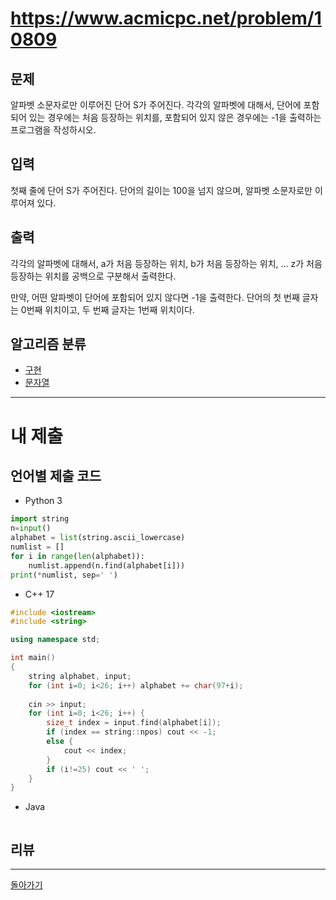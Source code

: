 # https://www.acmicpc.net/problem/10809

## 문제

알파벳 소문자로만 이루어진 단어 S가 주어진다. 각각의 알파벳에 대해서, 단어에 포함되어 있는 경우에는 처음 등장하는 위치를, 포함되어 있지 않은 경우에는 -1을 출력하는 프로그램을 작성하시오.

## 입력

첫째 줄에 단어 S가 주어진다. 단어의 길이는 100을 넘지 않으며, 알파벳 소문자로만 이루어져 있다.

## 출력

각각의 알파벳에 대해서, a가 처음 등장하는 위치, b가 처음 등장하는 위치, ... z가 처음 등장하는 위치를 공백으로 구분해서 출력한다.

만약, 어떤 알파벳이 단어에 포함되어 있지 않다면 -1을 출력한다. 단어의 첫 번째 글자는 0번째 위치이고, 두 번째 글자는 1번째 위치이다.

## 알고리즘 분류

- [구현](https://www.acmicpc.net/problem/tag/102)
- [문자열](https://www.acmicpc.net/problem/tag/158)

---
# 내 제출

## 언어별 제출 코드

- Python 3
``` python
import string
n=input()
alphabet = list(string.ascii_lowercase)
numlist = []
for i in range(len(alphabet)):
    numlist.append(n.find(alphabet[i]))
print(*numlist, sep=' ')
```

- C++ 17
``` c++
#include <iostream>
#include <string>

using namespace std;

int main()
{
    string alphabet, input;
    for (int i=0; i<26; i++) alphabet += char(97+i);
    
    cin >> input;
    for (int i=0; i<26; i++) {
        size_t index = input.find(alphabet[i]);
        if (index == string::npos) cout << -1;
        else {
            cout << index;
        }
        if (i!=25) cout << ' ';
    }
}
```

- Java
``` java

```

## 리뷰




---
[돌아가기](../Step.md)
